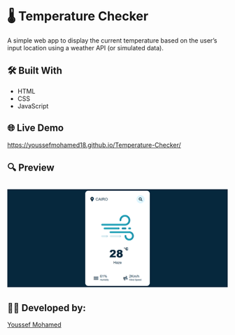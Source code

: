 # 🌡️ Temperature Checker

A simple web app to display the current temperature based on the user’s input location using a weather API (or simulated data).

## 🛠️ Built With
- HTML
- CSS
- JavaScript

  
## 🌐 Live Demo
https://youssefmohamed18.github.io/Temperature-Checker/


## 🔍 Preview
![Screenshot](./screenshot.png)
---

## 👨‍💻 Developed by:
[Youssef Mohamed](https://www.linkedin.com/in/youssef-mohamed00/)

